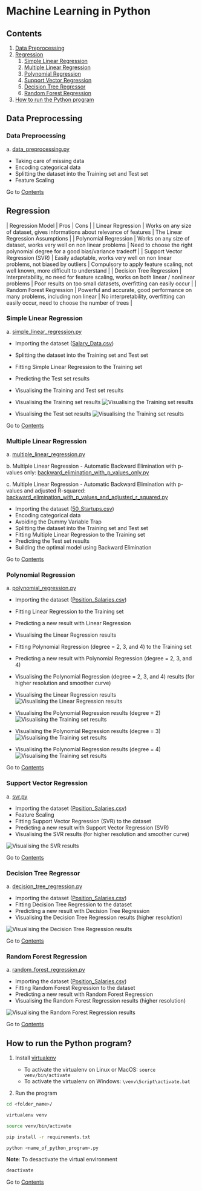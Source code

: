Machine Learning in Python
===========================

## Contents
1. [Data Preprocessing](#data-preprocessing)
2. [Regression](#regression)
	1. [Simple Linear Regression](#simple-linear-regression)
	2. [Multiple Linear Regression](#multiple-linear-regression)
	3. [Polynomial Regression](#polynomial-regression)
	4. [Support Vector Regression](#support-vector-regression)
	5. [Decision Tree Regressor](#decision-tree-regressor)
	6. [Random Forest Regression](#random-forest-regression)
3. [How to run the Python program](#how-to-run-the-python-program)

## Data Preprocessing

### Data Preprocessing

a.  [data_preprocessing.py](https://github.com/ramonfigueiredopessoa/machine_learning_in_python/blob/master/src/1_data_preprocessing/data_preprocessing.py)

* Taking care of missing data
* Encoding categorical data
* Splitting the dataset into the Training set and Test set
* Feature Scaling

Go to [Contents](#contents)

## Regression

| Regression Model 				  |	Pros 																					 | Cons |
| Linear Regression 			  | Works on any size of dataset, gives informations about relevance of features 			 | The Linear Regression Assumptions |
| Polynomial Regression 		  | Works on any size of dataset, works very well on non linear problems 					 | Need to choose the right polynomial degree for a good bias/variance tradeoff |
| Support Vector Regression (SVR) | Easily adaptable, works very well on non linear problems, not biased by outliers 		 | Compulsory to apply feature scaling, not well known, more difficult to understand |
| Decision Tree Regression  	  | Interpretability, no need for feature scaling, works on both linear / nonlinear problems | Poor results on too small datasets, overfitting can easily occur |
| Random Forest Regression 		  | Powerful and accurate, good performance on many problems, including non linear | No interpretability, overfitting can easily occur, need to choose the number of trees |

### Simple Linear Regression

a.  [simple_linear_regression.py](https://github.com/ramonfigueiredopessoa/machine_learning_in_python/blob/master/src/2_regression/1_simple_linear_regression/simple_linear_regression.py)

* Importing the dataset ([Salary_Data.csv](https://github.com/ramonfigueiredopessoa/machine_learning_in_python/blob/master/src/2_regression/1_simple_linear_regression/Salary_Data.csv))
* Splitting the dataset into the Training set and Test set
* Fitting Simple Linear Regression to the Training set
* Predicting the Test set results
* Visualising the Training and Test set results

* Visualising the Training set results
![Visualising the Training set results](https://github.com/ramonfigueiredopessoa/machine_learning_in_python/blob/master/src/2_regression/1_simple_linear_regression/Visualising-the-Test-set-results.png)
* Visualising the Test set results
![Visualising the Training set results](https://github.com/ramonfigueiredopessoa/machine_learning_in_python/blob/master/src/2_regression/1_simple_linear_regression/Visualising-the-Test-set-results.png)

Go to [Contents](#contents)

### Multiple Linear Regression

a.  [multiple_linear_regression.py](https://github.com/ramonfigueiredopessoa/machine_learning_in_python/blob/master/src/2_regression/2_multiple_linear_regression/multiple_linear_regression.py)

b. Multiple Linear Regression - Automatic Backward Elimination with p-values only: [backward_elimination_with_p_values_only.py](https://github.com/ramonfigueiredopessoa/machine_learning_in_python/blob/master/src/2_regression/2_multiple_linear_regression/backward_elimination_with_p_values_only.py)

c. Multiple Linear Regression - Automatic Backward Elimination with p-values and adjusted R-squared: [backward_elimination_with_p_values_and_adjusted_r_squared.py](https://github.com/ramonfigueiredopessoa/machine_learning_in_python/blob/master/src/2_regression/2_multiple_linear_regression/backward_elimination_with_p_values_and_adjusted_r_squared.py)

* Importing the dataset ([50_Startups.csv](https://github.com/ramonfigueiredopessoa/machine_learning_in_python/blob/master/src/2_regression/2_multiple_linear_regression/50_Startups.csv))
* Encoding categorical data
* Avoiding the Dummy Variable Trap
* Splitting the dataset into the Training set and Test set
* Fitting Multiple Linear Regression to the Training set
* Predicting the Test set results
* Building the optimal model using Backward Elimination

Go to [Contents](#contents)

### Polynomial Regression

a.  [polynomial_regression.py](https://github.com/ramonfigueiredopessoa/machine_learning_in_python/blob/master/src/2_regression/3_polynomial_regression/polynomial_regression.py)

* Importing the dataset ([Position_Salaries.csv](https://github.com/ramonfigueiredopessoa/machine_learning_in_python/blob/master/src/2_regression/3_polynomial_regression/Position_Salaries.csv))
* Fitting Linear Regression to the Training set
* Predicting a new result with Linear Regression
* Visualising the Linear Regression results
* Fitting Polynomial Regression (degree = 2, 3, and 4) to the Training set
* Predicting a new result with Polynomial Regression (degree = 2, 3, and 4)
* Visualising the Polynomial Regression (degree = 2, 3, and 4) results (for higher resolution and smoother curve)

* Visualising the Linear Regression results
![Visualising the Linear Regression results](https://github.com/ramonfigueiredopessoa/machine_learning_in_python/blob/master/src/2_regression/3_polynomial_regression/Truth_or_Bluff-Linear_Regression.png)
* Visualising the Polynomial Regression results (degree = 2)
![Visualising the Training set results](https://github.com/ramonfigueiredopessoa/machine_learning_in_python/blob/master/src/2_regression/3_polynomial_regression/Truth_or_Bluff-Polynomial_Regression-degree_2.png)
* Visualising the Polynomial Regression results (degree = 3)
![Visualising the Training set results](https://github.com/ramonfigueiredopessoa/machine_learning_in_python/blob/master/src/2_regression/3_polynomial_regression/Truth_or_Bluff-Polynomial_Regression-degree_3.png)
* Visualising the Polynomial Regression results (degree = 4)
![Visualising the Training set results](https://github.com/ramonfigueiredopessoa/machine_learning_in_python/blob/master/src/2_regression/3_polynomial_regression/Truth_or_Bluff-Polynomial_Regression-degree_4.png)

Go to [Contents](#contents)

### Support Vector Regression

a.  [svr.py](https://github.com/ramonfigueiredopessoa/machine_learning_in_python/blob/master/src/2_regression/4_support_vector_regression/svr.py)

* Importing the dataset ([Position_Salaries.csv](https://github.com/ramonfigueiredopessoa/machine_learning_in_python/blob/master/src/2_regression/4_support_vector_regression/Position_Salaries.csv))
* Feature Scaling
* Fitting Support Vector Regression (SVR) to the dataset
* Predicting a new result with Support Vector Regression (SVR)
* Visualising the SVR results (for higher resolution and smoother curve)

![Visualising the SVR results](https://github.com/ramonfigueiredopessoa/machine_learning_in_python/blob/master/src/2_regression/4_support_vector_regression/Visualising-the-SVR-results.png)

Go to [Contents](#contents)

### Decision Tree Regressor

a.  [decision_tree_regression.py](https://github.com/ramonfigueiredopessoa/machine_learning_in_python/blob/master/src/2_regression/5_decision_tree_regression/decision_tree_regression.py)

* Importing the dataset ([Position_Salaries.csv](https://github.com/ramonfigueiredopessoa/machine_learning_in_python/blob/master/src/2_regression/5_decision_tree_regression/Position_Salaries.csv))
* Fitting Decision Tree Regression to the dataset
* Predicting a new result with Decision Tree Regression
* Visualising the Decision Tree Regression results (higher resolution)

![Visualising the Decision Tree Regression results](https://github.com/ramonfigueiredopessoa/machine_learning_in_python/blob/master/src/2_regression/5_decision_tree_regression/Visualising-the-Decision-Tree-Regression-results.png)

Go to [Contents](#contents)

### Random Forest Regression

a.  [random_forest_regression.py](https://github.com/ramonfigueiredopessoa/machine_learning_in_python/blob/master/src/2_regression/6_random_forest_regression/random_forest_regression.py)

* Importing the dataset ([Position_Salaries.csv](https://github.com/ramonfigueiredopessoa/machine_learning_in_python/blob/master/src/2_regression/6_random_forest_regression/Position_Salaries.csv))
* Fitting Random Forest Regression to the dataset
* Predicting a new result with Random Forest Regression
* Visualising the Random Forest Regression results (higher resolution)

![Visualising the Random Forest Regression results](https://github.com/ramonfigueiredopessoa/machine_learning_in_python/blob/master/src/2_regression/6_random_forest_regression/Visualising-the-Random-Forest-Regression-results.png)

Go to [Contents](#contents)

## How to run the Python program?

1. Install [virtualenv](https://virtualenv.pypa.io/en/latest/)
	* To activate the virtualenv on Linux or MacOS: ```source venv/bin/activate```
	* To activate the virtualenv on Windows: ```\venv\Script\activate.bat```

2. Run the program

```sh
cd <folder_name>/

virtualenv venv

source venv/bin/activate

pip install -r requirements.txt

python <name_of_python_program>.py
```

**Note**: To desactivate the virtual environment

```sh
deactivate
```

Go to [Contents](#contents)